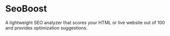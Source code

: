# SeoBoost
A lightweight SEO analyzer that scores your HTML or live website out of 100 and provides optimization suggestions.
